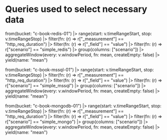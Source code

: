 # Queries used to select necessary data
from(bucket: "c-book-redis-01")
  |> range(start: v.timeRangeStart, stop: v.timeRangeStop)
  |> filter(fn: (r) => r["_measurement"] == "http_req_duration")
  |> filter(fn: (r) => r["_field"] == "value")
  |> filter(fn: (r) => r["scenario"] == "simple_redis")
  |> group(columns: ["scenario"])
  |> aggregateWindow(every: v.windowPeriod, fn: mean, createEmpty: false)
  |> yield(name: "mean")

from(bucket: "c-book-mssql-01")
  |> range(start: v.timeRangeStart, stop: v.timeRangeStop)
  |> filter(fn: (r) => r["_measurement"] == "http_req_duration")
  |> filter(fn: (r) => r["_field"] == "value")
  |> filter(fn: (r) => r["scenario"] == "simple_mssql")
  |> group(columns: ["scenario"])
  |> aggregateWindow(every: v.windowPeriod, fn: mean, createEmpty: false)
  |> yield(name: "mean")

from(bucket: "c-book-mongodb-01")
  |> range(start: v.timeRangeStart, stop: v.timeRangeStop)
  |> filter(fn: (r) => r["_measurement"] == "http_req_duration")
  |> filter(fn: (r) => r["_field"] == "value")
  |> filter(fn: (r) => r["scenario"] == "simple_mongo")
  |> group(columns: ["scenario"])
  |> aggregateWindow(every: v.windowPeriod, fn: mean, createEmpty: false)
  |> yield(name: "mean")